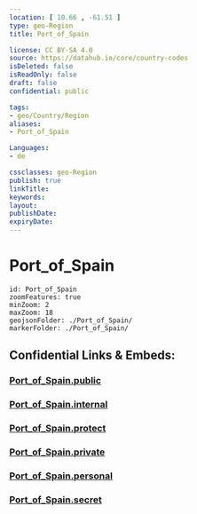 ```yaml
---
location: [ 10.66 , -61.51 ] 
type: geo-Region
title: Port_of_Spain

license: CC BY-SA 4.0
source: https://datahub.io/core/country-codes
isDeleted: false
isReadOnly: false
draft: false
confidential: public

tags:
- geo/Country/Region
aliases:
- Port_of_Spain

Languages:
- de

cssclasses: geo-Region
publish: true
linkTitle: 
keywords: 
layout: 
publishDate: 
expiryDate: 
---
```


# Port_of_Spain

```leaflet
id: Port_of_Spain
zoomFeatures: true 
minZoom: 2 
maxZoom: 18
geojsonFolder: ./Port_of_Spain/
markerFolder: ./Port_of_Spain/
```


## Confidential Links & Embeds: 

### [Port_of_Spain.public](/_public/\Earth\Continent\America~Caribbean\Trinidad_and_Tobago~Islands\Regions~Trinidad-TobagoPort_of_Spain.public.md) 

### [Port_of_Spain.internal](/_internal/\Earth\Continent\America~Caribbean\Trinidad_and_Tobago~Islands\Regions~Trinidad-TobagoPort_of_Spain.internal.md) 

### [Port_of_Spain.protect](/_protect/\Earth\Continent\America~Caribbean\Trinidad_and_Tobago~Islands\Regions~Trinidad-TobagoPort_of_Spain.protect.md) 

### [Port_of_Spain.private](/_private/\Earth\Continent\America~Caribbean\Trinidad_and_Tobago~Islands\Regions~Trinidad-TobagoPort_of_Spain.private.md) 

### [Port_of_Spain.personal](/_personal/\Earth\Continent\America~Caribbean\Trinidad_and_Tobago~Islands\Regions~Trinidad-TobagoPort_of_Spain.personal.md) 

### [Port_of_Spain.secret](/_secret/\Earth\Continent\America~Caribbean\Trinidad_and_Tobago~Islands\Regions~Trinidad-TobagoPort_of_Spain.secret.md)

